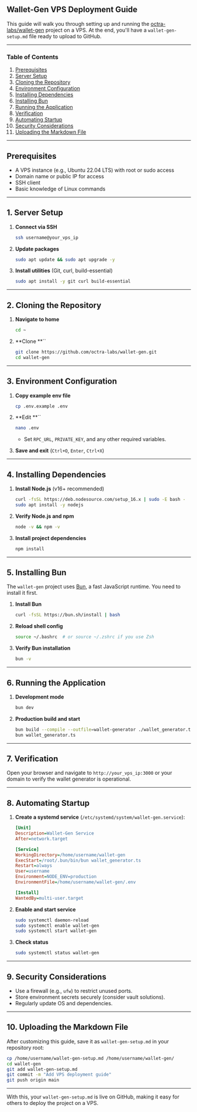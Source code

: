 ## Wallet-Gen VPS Deployment Guide

This guide will walk you through setting up and running the [octra-labs/wallet-gen](https://github.com/octra-labs/wallet-gen) project on a VPS. At the end, you'll have a `wallet-gen-setup.md` file ready to upload to GitHub.

---

### Table of Contents

1. [Prerequisites](#prerequisites)
2. [Server Setup](#server-setup)
3. [Cloning the Repository](#cloning-the-repository)
4. [Environment Configuration](#environment-configuration)
5. [Installing Dependencies](#installing-dependencies)
6. [Installing Bun](#installing-bun)
7. [Running the Application](#running-the-application)
8. [Verification](#verification)
9. [Automating Startup](#automating-startup)
10. [Security Considerations](#security-considerations)
11. [Uploading the Markdown File](#uploading-the-markdown-file)

---

## Prerequisites

- A VPS instance (e.g., Ubuntu 22.04 LTS) with root or sudo access
- Domain name or public IP for access
- SSH client
- Basic knowledge of Linux commands

---

## 1. Server Setup

1. **Connect via SSH**

   ```bash
   ssh username@your_vps_ip
   ```

2. **Update packages**

   ```bash
   sudo apt update && sudo apt upgrade -y
   ```

3. **Install utilities** (Git, curl, build-essential)

   ```bash
   sudo apt install -y git curl build-essential
   ```

---

## 2. Cloning the Repository

1. **Navigate to home**

   ```bash
   cd ~
   ```

2. **Clone **``

   ```bash
   git clone https://github.com/octra-labs/wallet-gen.git
   cd wallet-gen
   ```

---

## 3. Environment Configuration

1. **Copy example env file**

   ```bash
   cp .env.example .env
   ```

2. **Edit **``

   ```bash
   nano .env
   ```

   - Set `RPC_URL`, `PRIVATE_KEY`, and any other required variables.

3. **Save and exit** (`Ctrl+O`, `Enter`, `Ctrl+X`)

---

## 4. Installing Dependencies

1. **Install Node.js** (v16+ recommended)

   ```bash
   curl -fsSL https://deb.nodesource.com/setup_16.x | sudo -E bash -
   sudo apt install -y nodejs
   ```

2. **Verify Node.js and npm**

   ```bash
   node -v && npm -v
   ```

3. **Install project dependencies**

   ```bash
   npm install
   ```

---

## 5. Installing Bun

The `wallet-gen` project uses [Bun](https://bun.sh), a fast JavaScript runtime. You need to install it first.

1. **Install Bun**

   ```bash
   curl -fsSL https://bun.sh/install | bash
   ```

2. **Reload shell config**

   ```bash
   source ~/.bashrc  # or source ~/.zshrc if you use Zsh
   ```

3. **Verify Bun installation**

   ```bash
   bun -v
   ```

---

## 6. Running the Application

1. **Development mode**

   ```bash
   bun dev
   ```

2. **Production build and start**

   ```bash
   bun build --compile --outfile=wallet-generator ./wallet_generator.ts
   bun wallet_generator.ts
   ```

---

## 7. Verification

Open your browser and navigate to `http://your_vps_ip:3000` or your domain to verify the wallet generator is operational.

---

## 8. Automating Startup

1. **Create a systemd service** (`/etc/systemd/system/wallet-gen.service`):

   ```ini
   [Unit]
   Description=Wallet-Gen Service
   After=network.target

   [Service]
   WorkingDirectory=/home/username/wallet-gen
   ExecStart=/root/.bun/bin/bun wallet_generator.ts
   Restart=always
   User=username
   Environment=NODE_ENV=production
   EnvironmentFile=/home/username/wallet-gen/.env

   [Install]
   WantedBy=multi-user.target
   ```

2. **Enable and start service**

   ```bash
   sudo systemctl daemon-reload
   sudo systemctl enable wallet-gen
   sudo systemctl start wallet-gen
   ```

3. **Check status**

   ```bash
   sudo systemctl status wallet-gen
   ```

---

## 9. Security Considerations

- Use a firewall (e.g., `ufw`) to restrict unused ports.
- Store environment secrets securely (consider vault solutions).
- Regularly update OS and dependencies.

---

## 10. Uploading the Markdown File

After customizing this guide, save it as `wallet-gen-setup.md` in your repository root:

```bash
cp /home/username/wallet-gen-setup.md /home/username/wallet-gen/
cd wallet-gen
git add wallet-gen-setup.md
git commit -m "Add VPS deployment guide"
git push origin main
```

---

With this, your `wallet-gen-setup.md` is live on GitHub, making it easy for others to deploy the project on a VPS.

